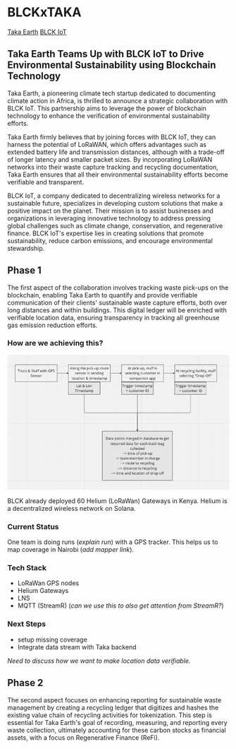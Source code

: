 # BLCKxTAKA

[Taka Earth](https://www.taka.earth)
[BLCK IoT](https://www.blck-iot.com)

## Taka Earth Teams Up with BLCK IoT to Drive Environmental Sustainability using Blockchain Technology 

Taka Earth, a pioneering climate tech startup dedicated to documenting climate action in Africa, is thrilled to announce a strategic collaboration with BLCK IoT. This partnership aims to leverage the power of blockchain technology to enhance the verification of environmental sustainability efforts.

Taka Earth firmly believes that by joining forces with BLCK IoT, they can harness the potential of LoRaWAN, which offers advantages such as extended battery life and transmission distances, although with a trade-off of longer latency and smaller packet sizes. By incorporating LoRaWAN networks into their waste capture tracking and recycling documentation, Taka Earth ensures that all their environmental sustainability efforts become verifiable and transparent.

BLCK IoT, a company dedicated to decentralizing wireless networks for a sustainable future, specializes in developing custom solutions that make a positive impact on the planet. Their mission is to assist businesses and organizations in leveraging innovative technology to address pressing global challenges such as climate change, conservation, and regenerative finance. BLCK IoT's expertise lies in creating solutions that promote sustainability, reduce carbon emissions, and encourage environmental stewardship.


## Phase 1
The first aspect of the collaboration involves tracking waste pick-ups on the blockchain, enabling Taka Earth to quantify and provide verifiable communication of their clients' sustainable waste capture efforts, both over long distances and within buildings. This digital ledger will be enriched with verifiable location data, ensuring transparency in tracking all greenhouse gas emission reduction efforts.

### How are we achieving this?

![Run flow](images/run.png)

BLCK already deployed 60 Helium (LoRaWan) Gateways in Kenya. Helium is a decentralized wireless network on Solana.

### Current Status

One team is doing runs (*explain run*) with a GPS tracker. This helps us to map coverage in Nairobi (*add mapper link*).

### Tech Stack

- LoRaWan GPS nodes
- Helium Gateways
- LNS
- MQTT (StreamR)
(*can we use this to also get attention from StreamR?*)

### Next Steps

- setup missing coverage
- Integrate data stream with Taka backend

*Need to discuss how we want to make location data verifiable.*


## Phase 2
The second aspect focuses on enhancing reporting for sustainable waste management by creating a recycling ledger that digitizes and hashes the existing value chain of recycling activities for tokenization. This step is essential for Taka Earth's goal of recording, measuring, and reporting every waste collection, ultimately accounting for these carbon stocks as financial assets, with a focus on Regenerative Finance (ReFi).



